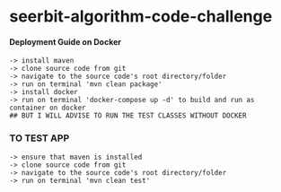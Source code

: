 # seerbit-algorithm-code-challenge

#### Deployment Guide on Docker
    -> install maven
    -> clone source code from git
    -> navigate to the source code's root directory/folder
    -> run on terminal 'mvn clean package'
    -> install docker
    -> run on terminal 'docker-compose up -d' to build and run as container on docker
    ## BUT I WILL ADVISE TO RUN THE TEST CLASSES WITHOUT DOCKER

### TO TEST APP
    -> ensure that maven is installed
    -> clone source code from git
    -> navigate to the source code's root directory/folder
    -> run on terminal 'mvn clean test' 
        